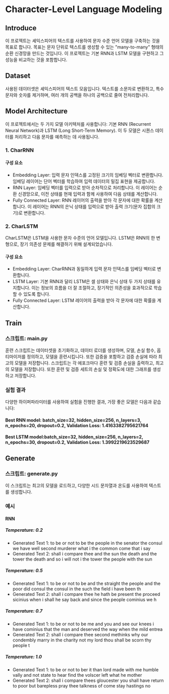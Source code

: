 # Character-Level Language Modeling
## Introduce
이 프로젝트는 셰익스피어의 텍스트를 사용하여 문자 수준 언어 모델을 구축하는 것을 목표로 합니다. 목표는 문자 단위로 텍스트를 생성할 수 있는 "many-to-many" 형태의 순환 신경망을 만드는 것입니다. 이 프로젝트는 기본 RNN과 LSTM 모델을 구현하고 그 성능을 비교하는 것을 포함합니다.

## Dataset
사용된 데이터셋은 셰익스피어의 텍스트 모음입니다. 텍스트를 소문자로 변환하고, 특수 문자와 숫자를 제거하며, 여러 개의 공백을 하나의 공백으로 줄여 전처리합니다.

## Model Architecture
이 프로젝트에서는 두 가지 모델 아키텍처를 사용합니다: 기본 RNN (Recurrent Neural Network)과 LSTM (Long Short-Term Memory). 이 두 모델은 시퀀스 데이터를 처리하고 다음 문자를 예측하는 데 사용됩니다.
### 1. CharRNN
#### 구성 요소
* Embedding Layer: 입력 문자 인덱스를 고정된 크기의 임베딩 벡터로 변환합니다. 임베딩 레이어는 단어 벡터를 학습하여 입력 데이터의 밀집 표현을 제공합니다.
* RNN Layer: 임베딩 벡터를 입력으로 받아 순차적으로 처리합니다. 이 레이어는 순환 신경망으로, 이전 상태를 현재 입력과 함께 사용하여 다음 상태를 계산합니다. 
* Fully Connected Layer: RNN 레이어의 출력을 받아 각 문자에 대한 확률을 계산합니다. 이 레이어는 RNN의 은닉 상태를 입력으로 받아 출력 크기(문자 집합의 크기)로 변환합니다.

### 2. CharLSTM
CharLSTM은 LSTM을 사용한 문자 수준의 언어 모델입니다. LSTM은 RNN의 한 변형으로, 장기 의존성 문제를 해결하기 위해 설계되었습니다.

#### 구성 요소
* Embedding Layer: CharRNN과 동일하게 입력 문자 인덱스를 임베딩 벡터로 변환합니다.
* LSTM Layer: 기본 RNN과 달리 LSTM은 셀 상태와 은닉 상태 두 가지 상태를 유지합니다. 이는 정보의 흐름을 더 잘 조절하고, 장기적인 의존성을 효과적으로 학습할 수 있도록 합니다. 
* Fully Connected Layer: LSTM 레이어의 출력을 받아 각 문자에 대한 확률을 계산합니다.


## Train
### 스크립트: main.py
훈련 스크립트는 데이터셋을 초기화하고, 데이터 로더를 생성하며, 모델, 손실 함수, 옵티마이저를 정의하고, 모델을 훈련시킵니다. 또한 검증을 포함하고 검증 손실에 따라 최고의 모델을 저장합니다.
스크립트는 각 에포크마다 훈련 및 검증 손실을 출력하고, 최고의 모델을 저장합니다. 또한 훈련 및 검증 세트의 손실 및 정확도에 대한 그래프를 생성하고 저장합니다.

### 실험 결과 
다양한 하이퍼파라미터를 사용하여 실험을 진행한 결과, 가장 좋은 모델은 다음과 같습니다:

#### Best RNN model: batch_size=32, hidden_size=256, n_layers=3, n_epochs=20, dropout=0.2, Validation Loss: 1.4163382795621764
#### Best LSTM model:batch_size=32, hidden_size=256, n_layers=2, n_epochs=30, dropout=0.2, Validation Loss: 1.3992219623529687

## Generate
### 스크립트: generate.py
이 스크립트는 최고의 모델을 로드하고, 다양한 시드 문자열과 온도를 사용하여 텍스트를 생성합니다.

### 예시
#### RNN 
##### Temperature: 0.2
  
* Generated Text 1: to be or not to be the people in the senator the consul we have well second murderer what i the common come that i say
* Generated Text 2: shall i compare thee and the sun the death and the tower the death and so i will not i the tower the people with the sun

##### Temperature: 0.5

* Generated Text 1: to be or not to be and the straight the people and the poor did consul the consul in the such the field i have been th
* Generated Text 2: shall i compare thee he hath be present the proceed sicinius when i shall he say back and since the people cominius we h

##### Temperature: 0.7
  
* Generated Text 1: to be or not to be me and you and see our knees i have cominius that the man and deserved the way when the mild entrea
* Generated Text 2: shall i compare thee second methinks why our condembly marry in the charity not my lord thou shall be scorn thy people t

##### Temperature: 1.0
  
* Generated Text 1: to be or not to ber it than lord made with me humble vally and not state to hear find the volscer left what he mother 
* Generated Text 2: shall i compare thees gloucester you shall have return to poor but barepless pray thee talkness of come stay hastings no











